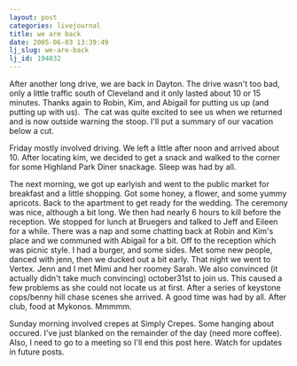```yaml
---
layout: post
categories: livejournal
title: we are back
date: 2005-06-03 13:39:49
lj_slug: we-are-back
lj_id: 194032
---
```

After another long drive, we are back in Dayton. The drive wasn't too bad, only a little traffic south of Cleveland and it only lasted about 10 or 15 minutes. Thanks again to Robin, Kim, and Abigail for putting us up (and putting up with us).  The cat was quite excited to see us when we returned and is now outside warning the stoop. I'll put a summary of our vacation below a cut.  



Friday mostly involved driving. We left a little after noon and arrived about 10. After locating kim, we decided to get a snack and walked to the corner for some Highland Park Diner snackage. Sleep was had by all.  



The next morning, we got up earlyish and went to the public market for breakfast and a little shopping. Got some honey, a flower, and some yummy apricots. Back to the apartment to get ready for the wedding. The ceremony was nice, although a bit long. We then had nearly 6 hours to kill before the reception. We stopped for lunch at Bruegers and talked to Jeff and Eileen for a while. There was a nap and some chatting back at Robin and Kim's place and we communed with Abigail for a bit. Off to the reception which was picnic style. I had a burger, and some sides. Met some new people, danced with jenn, then we ducked out a bit early. That night we went to Vertex. Jenn and I met Mimi and her roomey Sarah. We also convinced (it actually didn't take much convincing) october31st to join us. This caused a few problems as she could not locate us at first. After a series of keystone cops/benny hill chase scenes she arrived. A good time was had by all. After club, food at Mykonos. Mmmmm.  



Sunday morning involved crepes at Simply Crepes. Some hanging about occured. I've just blanked on the remainder of the day (need more coffee). Also, I need to go to a meeting so I'll end this post here. Watch for updates in future posts.
